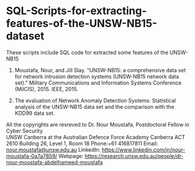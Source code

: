 # SQL-Scripts-for-extracting-features-of-the-UNSW-NB15-dataset

These scripts include SQL code for extracted some features of the UNSW-NB15

1. Moustafa, Nour, and Jill Slay. "UNSW-NB15: a comprehensive data set for network intrusion detection systems (UNSW-NB15 network data set)." Military Communications and Information Systems Conference (MilCIS), 2015. IEEE, 2015.

2. The evaluation of Network Anomaly Detection Systems: Statistical analysis of the UNSW-NB15 data set and the comparison with the KDD99 data set.


All the copyrights are resreved to Dr. Nour Moustafa,
Postdoctoral  Fellow in Cyber Security  
UNSW Canberra at the Australian Defence Force Academy
Canberra ACT 2610
Building 26, Level 1, Room 18
Phone:+61 416817811
Email: nour.moustafa@unsw.edu.au
LinkedIn: https://www.linkedin.com/in/nour-moustafa-0a7a7859/ 
Webpage: https://research.unsw.edu.au/people/dr-nour-moustafa-abdelhameed-moustafa 

 

